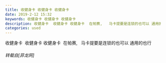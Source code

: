 ```yaml
---
title: 收健身卡 收健身卡 收健身卡
date: 2019-2-12 15:32
keywords: 收健身卡 收健身卡 收健身卡
description: 收健身卡  收健身卡 收健身卡  在帕赛,   马卡提要是连锁的也可以 通用的也行
categories: used
---
```

<td class="t_f" id="postmessage_2976379">

收健身卡  收健身卡 收健身卡  在帕赛,   马卡提要是连锁的也可以 通用的也行</td>
###### 转载自[菲龙网]